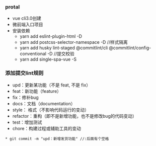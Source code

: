 ### protal
* vue cli3.0创建
* 微前端入口项目
* 安装依赖
    - yarn add eslint-plugin-html -D
    - yarn add postcss-selector-namespace -D //样式隔离
    - yarn add husky lint-staged @commitlint/cli @commitlint/config-conventional -D //提交校验
    - yarn add single-spa-vue -S

### 添加提交lint规则
* upd：更新某功能（不是 feat, 不是 fix）
* feat：新功能（feature）
* fix：修补bug
* docs：文档（documentation）
* style： 格式（不影响代码运行的变动）
* refactor：重构（即不是新增功能，也不是修改bug的代码变动）
* test：增加测试
* chore：构建过程或辅助工具的变动
```
* git commit -m "upd：新增发货功能" //:后面有个空格